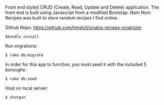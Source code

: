 
Front end styled CRUD (Create, Read, Update and Delete) application. The front end is built using Javascript from a modified Bootstap.  Nom Nom Recipes was built to store random recipes I find online.


Github Repo: https://github.com/hmelo1/sinatra-recipes-organizer
```
$bundle install
```
Run migrations:
```
$ rake db:migrate
```
In order for this app to function, you must seed it with the included 5 boroughs:
```
$ rake db:seed
```
Host on local server:
```
$ shotgun
```
